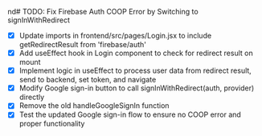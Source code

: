 nd# TODO: Fix Firebase Auth COOP Error by Switching to signInWithRedirect

- [x] Update imports in frontend/src/pages/Login.jsx to include getRedirectResult from 'firebase/auth'
- [x] Add useEffect hook in Login component to check for redirect result on mount
- [x] Implement logic in useEffect to process user data from redirect result, send to backend, set token, and navigate
- [x] Modify Google sign-in button to call signInWithRedirect(auth, provider) directly
- [x] Remove the old handleGoogleSignIn function
- [x] Test the updated Google sign-in flow to ensure no COOP error and proper functionality
